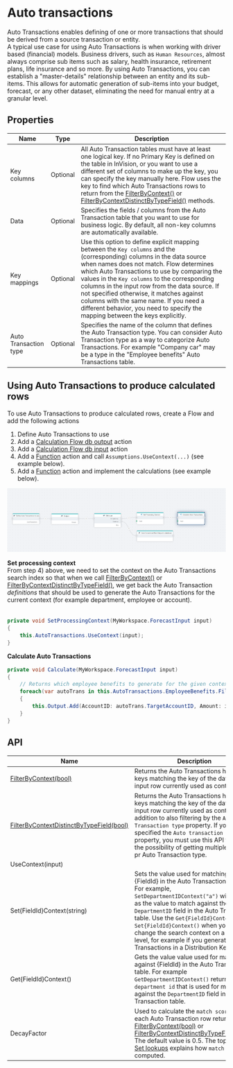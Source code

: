 # Auto transactions

Auto Transactions enables defining of one or more transactions that should be derived from a source transaction or entity.    
A typical use case for using Auto Transactions is when working with driver based (financial) models. Business drivers, such as `Human Resources`, almost always comprise sub items such as salary, health insurance, retirement plans, life insurance and so more. By using Auto Transactions, you can establish a "master-details" relationship between an entity and its sub-items. This allows for automatic generation of sub-items into your budget, forecast, or any other dataset, eliminating the need for manual entry at a granular level.


## Properties  

| Name         | Type             | Description                                                |
|--------------|------------------|------------------------------------------------------------|
| Key columns  | Optional         | All Auto Transaction tables must have at least one logical key. If no Primary Key is defined on the table in InVision, or you want to use a different set of columns to make up the key, you can specify the key manually here. Flow uses the key to find which Auto Transactions rows to return from the [FilterByContext()](auto-transactions/auto-transaction-filter-by-context.md) or [FilterByContextDistinctByTypeField()](auto-transactions/auto-transaction-filter-by-context-distinct-by-type-field.md) methods. |
| Data         | Optional         | Specifies the fields / columns from the Auto Transaction table that you want to use for business logic. By default, all non-key columns are automatically available.                                                   |
| Key mappings | Optional         | Use this option to define explicit mapping between the `Key columns` and the (corresponding) columns in the data source when names does not match. Flow determines which Auto Transactions to use by comparing the values in the `Key columns` to the corresponding columns in the input row from the data source. If not specified otherwise, it matches against columns with the same name. If you need a different behavior, you need to specify the mapping between the keys explicitly. |
| Auto Transaction type | Optional | Specifies the name of the column that defines the Auto Transaction type. You can consider Auto Transaction type as a way to categorize Auto Transactions. For example "Company car" may be a type in the "Employee benefits" Auto Transactions table.  | 

## Using Auto Transactions to produce calculated rows

To use Auto Transactions to produce calculated rows, create a Flow and add the following actions  
1) Define Auto Transactions to use
2) Add a [Calculation Flow db output](define-calculation-flow-db-output.md) action
3) Add a [Calculation Flow db input](read-calculation-flow-db-input.md) action
4) Add a [Function](../../built-in/function.md) action and call `Assumptions.UseContext(...)` (see example below).
5) Add a [Function](../../built-in/function.md) action and implement the calculations (see example below).

![img](/images/flow/using-auto-transactions.png)

**Set processing context**  
From step 4) above, we need to set the context on the Auto Transactions search index so that when we call [FilterByContext()](auto-transactions/auto-transaction-filter-by-context.md) or [FilterByContextDistinctByTypeField()](auto-transactions/auto-transaction-filter-by-context-distinct-by-type-field.md), we get back the Auto Transaction _definitions_ that should be used to generate the Auto Transactions for the current context (for example department, employee or account).

```csharp

private void SetProcessingContext(MyWorkspace.ForecastInput input)
{
    this.AutoTransactions.UseContext(input);
}

```


**Calculate Auto Transactions**  

```csharp
private void Calculate(MyWorkspace.ForecastInput input)
{
    // Returns which employee benefits to generate for the given context.
    foreach(var autoTrans in this.AutoTransactions.EmployeeBenefits.FilterByContextDistinctByTypeField())
    {
        this.Output.Add(AccountID: autoTrans.TargetAccountID, Amount: input.Amount * autoTrans.Factor);
    }
}
```
 

## API

| Name                            | Description                                  |
|---------------------------------|----------------------------------------------|
| [FilterByContext(bool)](auto-transactions/auto-transaction-filter-by-context.md)           | Returns the Auto Transactions having keys matching the key of the data source input row currently used as context. | 
| [FilterByContextDistinctByTypeField(bool)](auto-transactions/auto-transaction-filter-by-context-distinct-by-type-field.md) | Returns the Auto Transactions having keys matching the key of the data source input row currently used as context, in addition to also filtering by the `Auto Transaction type` property. If you have specified the `Auto transaction type` property, you must use this API to avoid the possibility of getting multiple matches pr Auto Transaction type. |
| UseContext(input)               |                                              |
| Set{FieldId}Context(string)     | Sets the value used for matching against {FieldId} in the Auto Transaction table. For example, `SetDepartmentIDContext("a")` will set "a" as the value to match against the `DepartmentID` field in the Auto Transaction table. Use the `Get{FieldId}Context()` and `Set{FieldId}Context()` when you need to change the search context on a granular level, for example if you generate Auto Transactions in a Distribution Key loop.  |
| Get{FieldId}Context()           | Gets the value value used for matching against {FieldId} in the Auto Transactions table. For example `GetDepartmentIDContext()` returns the `department id` that is used for matching against the `DepartmentID` field in the Auto Transaction table. |
| DecayFactor                     | Used to calculate the `match score` for each Auto Transaction row returned by [FilterByContext(bool)](auto-transactions/auto-transaction-filter-by-context.md) or [FilterByContextDistinctByTypeField(bool)](auto-transactions/auto-transaction-filter-by-context-distinct-by-type-field.md). The default value is 0.5. The topic about [Set lookups](set-lookups.md) explains how `match score` is computed. |